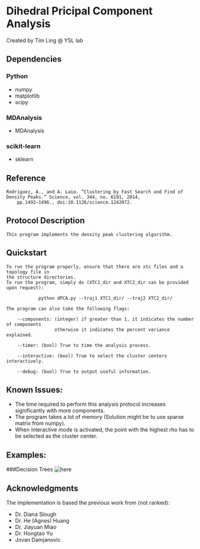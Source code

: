 # Dihedral Pricipal Component Analysis
Created by Tim Ling @ YSL lab

## Dependencies

### Python
* numpy
* matplotlib
* scipy

### MDAnalysis
* MDAnalysis

### scikit-learn
* sklearn

## Reference

	Rodriguez, A., and A. Laio. “Clustering by Fast Search and Find of Density Peaks.” Science, vol. 344, no. 6191, 2014,
		pp.1492–1496., doi:10.1126/science.1242072.

## Protocol Description
	
	This program implements the density peak clustering algorithm.

## Quickstart
	
	To run the program properly, ensure that there are xtc files and a topology file in 
	the structure directories.
	To run the program, simply do (XTC1_dir and XTC2_dir can be provided upon request):

				python dPCA.py --traj1 XTC1_dir/ --traj2 XTC2_dir/

	The program can also take the following flags:
		
		--components: (integer) if greater than 1, it indicates the number of components
					  otherwise it indicates the percent variance explained.

		--timer: (bool) True to time the analysis process.

		--interactive: (bool) True to select the cluster centers interactively.

		--debug: (bool) True to output useful information.

## Known Issues:
	
* The time required to perform this analysis protocol increases significantly with more components.
* The program takes a lot of memory (Solution might be to use sparse matrix from numpy).
* When interactive mode is activated, the point with the highest rho has to be selected as the cluster center.

## Examples:
###Decision Trees
![here](https://github.com/yling01/d_PCA/tree/master/images)

## Acknowledgments
The implementation is based the previous work from (not ranked):
* Dr. Diana Slough
* Dr. He (Agnes) Huang
* Dr. Jiayuan Miao
* Dr. Hongtao Yu
* Jovan Damjanovic




